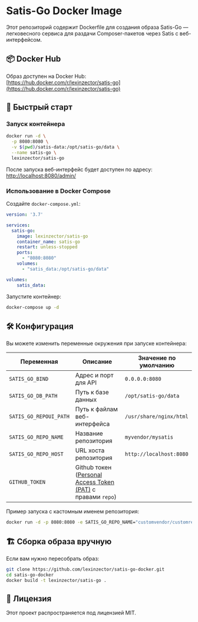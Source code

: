 # Satis-Go Docker Image

Этот репозиторий содержит Dockerfile для создания образа Satis-Go — легковесного сервиса для раздачи Composer-пакетов через Satis с веб-интерфейсом.

## 📦 Docker Hub

Образ доступен на Docker Hub:  
[https://hub.docker.com/r/lexinzector/satis-go](https://hub.docker.com/r/lexinzector/satis-go)

## 🚀 Быстрый старт

### Запуск контейнера

```sh
docker run -d \
  -p 8080:8080 \
  -v $(pwd)/satis-data:/opt/satis-go/data \
  --name satis-go \
  lexinzector/satis-go
```

После запуска веб-интерфейс будет доступен по адресу: [http://localhost:8080/admin/](http://localhost:8080/admin/)

### Использование в Docker Compose

Создайте `docker-compose.yml`:

```yaml
version: '3.7'

services:
  satis-go:
    image: lexinzector/satis-go
    container_name: satis-go
    restart: unless-stopped
    ports:
      - "8080:8080"
    volumes:
      - "satis_data:/opt/satis-go/data"

volumes:
    satis_data:
```

Запустите контейнер:

```sh
docker-compose up -d
```

## 🛠 Конфигурация

Вы можете изменить переменные окружения при запуске контейнера:

| Переменная | Описание | Значение по умолчанию |
|---|---|---|
| `SATIS_GO_BIND` | Адрес и порт для API | `0.0.0.0:8080` |
| `SATIS_GO_DB_PATH` | Путь к базе данных | `/opt/satis-go/data` |
| `SATIS_GO_REPOUI_PATH` | Путь к файлам веб-интерфейса | `/usr/share/nginx/html` |
| `SATIS_GO_REPO_NAME` | Название репозитория | `myvendor/mysatis` |
| `SATIS_GO_REPO_HOST` | URL хоста репозитория | `http://localhost:8080` |
| `GITHUB_TOKEN` | Github токен ([Personal Access Token (PAT)](https://github.com/settings/tokens) с правами `repo`) | |

Пример запуска с кастомным именем репозитория:

```sh
docker run -d -p 8080:8080 -e SATIS_GO_REPO_NAME="customvendor/customrepo" lexinzector/satis-go
```

## 🏗 Сборка образа вручную

Если вам нужно пересобрать образ:

```sh
git clone https://github.com/lexinzector/satis-go-docker.git
cd satis-go-docker
docker build -t lexinzector/satis-go .
```

## 📝 Лицензия

Этот проект распространяется под лицензией MIT.
